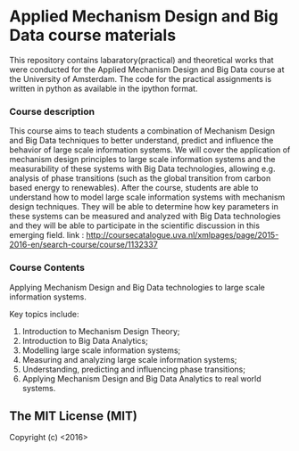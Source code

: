 # Applied Mechanism Design and Big Data course materials

This repository contains labaratory(practical) and theoretical works that were conducted for the Applied Mechanism Design and Big Data course at the University of Amsterdam. 
The code for the practical assignments is written in python as available in the ipython format. 

### Course description
This course aims to teach students a combination of Mechanism Design and Big Data techniques to better understand, predict and influence the behavior of large scale information systems. We will cover the application of mechanism design principles to large scale information systems and the measurability of these systems with Big Data technologies, allowing e.g. analysis of phase transitions (such as the global transition from carbon based energy to renewables). After the course, students are able to understand how to model large scale information systems with mechanism design techniques. They will be able to determine how key parameters in these systems can be measured and analyzed with Big Data technologies and they will be able to participate in the scientific discussion in this emerging field.
link : http://coursecatalogue.uva.nl/xmlpages/page/2015-2016-en/search-course/course/1132337
### Course Contents
Applying Mechanism Design and Big Data technologies to large scale information systems.

Key topics include:

1. Introduction to Mechanism Design Theory;
2. Introduction to Big Data Analytics;
3. Modelling large scale information systems;
4. Measuring and analyzing large scale information systems;
5. Understanding, predicting and influencing phase transitions;
6. Applying Mechanism Design and Big Data Analytics to real world systems.


## The MIT License (MIT)
Copyright (c) <2016> <ixlan>
